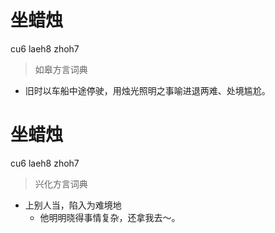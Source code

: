 # 坐蜡烛
cu6 laeh8 zhoh7
> 如皋方言词典
- 旧时以车船中途停驶，用烛光照明之事喻进退两难、处境尴尬。

# 坐蜡烛
cu6 laeh8 zhoh7
> 兴化方言词典
- 上别人当，陷入为难境地
  - 他明明晓得事情复杂，还拿我去～。
